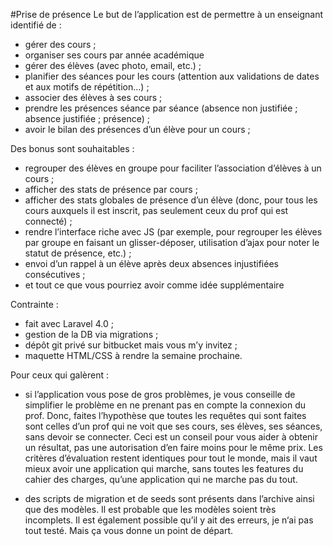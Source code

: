 #Prise de présence
Le but de l’application est de permettre à un enseignant identifié de :

- gérer des cours ;
- organiser ses cours par année académique
- gérer des élèves (avec photo, email, etc.) ;
- planifier des séances pour les cours (attention aux validations de dates et aux motifs de répétition…) ;
- associer des élèves à ses cours ;
- prendre les présences séance par séance (absence non justifiée ; absence justifiée ; présence) ;
- avoir le bilan des présences d’un élève pour un cours ;

Des bonus sont souhaitables : 

- regrouper des élèves en groupe pour faciliter l’association d’élèves à un cours ;
- afficher des stats de présence par cours ;
- afficher des stats globales de présence d’un élève (donc, pour tous les cours auxquels il est inscrit, pas seulement ceux du prof qui est connecté) ;
- rendre l’interface riche avec JS (par exemple, pour regrouper les élèves par groupe en faisant un glisser-déposer, utilisation d’ajax pour noter le statut de présence, etc.) ;
- envoi d’un rappel à un élève après deux absences injustifiées consécutives ;
- et tout ce que vous pourriez avoir comme idée supplémentaire

Contrainte :

- fait avec Laravel 4.0 ;
- gestion de la DB via migrations ;
- dépôt git privé sur bitbucket mais vous m’y invitez ;
- maquette HTML/CSS à rendre la semaine prochaine.

Pour ceux qui galèrent :

- si l’application vous pose de gros problèmes, je vous conseille de simplifier le problème en ne prenant pas en compte la connexion du prof. Donc, faites l’hypothèse que toutes les requêtes qui sont faites sont celles d’un prof qui ne voit que ses cours, ses élèves, ses séances, sans devoir se connecter. Ceci est un conseil pour vous aider à obtenir un résultat, pas une autorisation d’en faire moins pour le même prix. Les critères d’évaluation restent identiques pour tout le monde, mais il vaut mieux avoir une application qui marche, sans toutes les features du cahier des charges, qu’une application qui ne marche pas du tout.

- des scripts de migration et de seeds sont présents dans l’archive ainsi que des modèles. Il est probable que les modèles soient très incomplets. Il est également possible qu’il y ait des erreurs, je n‘ai pas tout testé. Mais ça vous donne un point de départ. 
